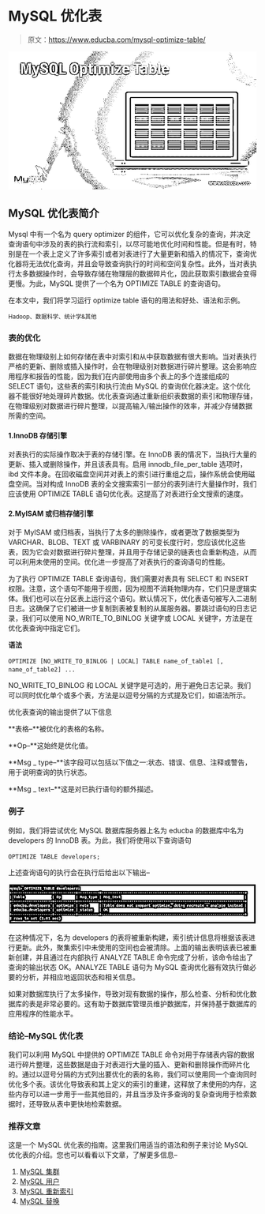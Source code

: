 # MySQL 优化表

> 原文：<https://www.educba.com/mysql-optimize-table/>

![MySQL Optimize Table](img/fe05328b3b4d881b2fd71363154113a3.png)



## MySQL 优化表简介

Mysql 中有一个名为 query optimizer 的组件，它可以优化复杂的查询，并决定查询语句中涉及的表的执行流和索引，以尽可能地优化时间和性能。但是有时，特别是在一个表上定义了许多索引或者对表进行了大量更新和插入的情况下，查询优化器将无法优化查询，并且会导致查询执行的时间和空间复杂性。此外，当对表执行太多数据操作时，会导致存储在物理层的数据碎片化，因此获取索引数据会变得更慢。为此，MySQL 提供了一个名为 OPTIMIZE TABLE 的查询语句。

在本文中，我们将学习运行 optimize table 语句的用法和好处、语法和示例。

<small>Hadoop、数据科学、统计学&其他</small>

### 表的优化

数据在物理级别上如何存储在表中对索引和从中获取数据有很大影响。当对表执行严格的更新、删除或插入操作时，会在物理级别对数据进行碎片整理。这会影响应用程序和报告的性能，因为我们在内部使用由多个表上的多个连接组成的 SELECT 语句，这些表的索引和执行流由 MySQL 的查询优化器决定。这个优化器不能很好地处理碎片数据。优化表查询通过重新组织表数据的索引和物理存储，在物理级别对数据进行碎片整理，以提高输入/输出操作的效率，并减少存储数据所需的空间。

#### 1.InnoDB 存储引擎

对表执行的实际操作取决于表的存储引擎。在 InnoDB 表的情况下，当执行大量的更新、插入或删除操作，并且该表具有。启用 innodb_file_per_table 选项时，ibd 文件本身。在回收磁盘空间并对表上的索引进行重组之后，操作系统会使用磁盘空间。当对构成 InnoDB 表的全文搜索索引一部分的表列进行大量操作时，我们应该使用 OPTIMIZE TABLE 语句优化表。这提高了对表进行全文搜索的速度。

#### 2.MyISAM 或归档存储引擎

对于 MyISAM 或归档表，当执行了太多的删除操作，或者更改了数据类型为 VARCHAR、BLOB、TEXT 或 VARBINARY 的可变长度行时，您应该优化这些表，因为它会对数据进行碎片整理，并且用于存储记录的链表也会重新构造，从而可以利用未使用的空间。优化进一步提高了对表执行的查询语句的性能。

为了执行 OPTIMIZE TABLE 查询语句，我们需要对表具有 SELECT 和 INSERT 权限。注意，这个语句不能用于视图，因为视图不消耗物理内存，它们只是逻辑实体。我们也可以在分区表上运行这个语句。默认情况下，优化表语句被写入二进制日志。这确保了它们被进一步复制到表被复制的从属服务器。要跳过语句的日志记录，我们可以使用 NO_WRITE_TO_BINLOG 关键字或 LOCAL 关键字，方法是在优化表查询中指定它们。

**语法**

`OPTIMIZE [NO_WRITE_TO_BINLOG | LOCAL] TABLE name_of_table1 [, name_of_table2] ...`

NO_WRITE_TO_BINLOG 和 LOCAL 关键字是可选的，用于避免日志记录。我们可以同时优化单个或多个表，方法是以逗号分隔的方式提及它们，如语法所示。

优化表查询的输出提供了以下信息

**表格–**被优化的表格的名称。

**Op–**这始终是优化值。

**Msg _ type–**该字段可以包括以下值之一:状态、错误、信息、注释或警告，用于说明查询的执行状态。

**Msg _ text–**这是对已执行语句的额外描述。

### 例子

例如，我们将尝试优化 MySQL 数据库服务器上名为 educba 的数据库中名为 developers 的 InnoDB 表。为此，我们将使用以下查询语句

`OPTIMIZE TABLE developers;`

上述查询语句的执行会在执行后给出以下输出–

![mysql optimize table output](img/e7ecc7e8a7d2d9fb916ea03cc752a171.png)



在这种情况下，名为 developers 的表将被重新构建，索引统计信息将根据该表进行更新。此外，聚集索引中未使用的空间也会被清除。上面的输出表明该表已被重新创建，并且通过在内部执行 ANALYZE TABLE 命令完成了分析，该命令给出了查询的输出状态 OK。ANALYZE TABLE 语句为 MySQL 查询优化器有效执行做必要的分析，并相应地返回状态和相关信息。

如果对数据库执行了太多操作，导致对现有数据的操作，那么检查、分析和优化数据库的表是非常必要的。这有助于数据库管理员维护数据库，并保持基于数据库的应用程序的性能水平。

### 结论–MySQL 优化表

我们可以利用 MySQL 中提供的 OPTIMIZE TABLE 命令对用于存储表内容的数据进行碎片整理，这些数据是由于对表进行大量的插入、更新和删除操作而碎片化的。通过以逗号分隔的方式列出要优化的表的名称，我们可以使用同一个查询同时优化多个表。该优化导致表和其上定义的索引的重建，这释放了未使用的内存，这些内存可以进一步用于一些其他目的，并且当涉及许多查询的复杂查询用于检索数据时，还导致从表中更快地检索数据。

### 推荐文章

这是一个 MySQL 优化表的指南。这里我们用适当的语法和例子来讨论 MySQL 优化表的介绍。您也可以看看以下文章，了解更多信息–

1.  [MySQL 集群](https://www.educba.com/mysql-cluster/)
2.  [MySQL 用户](https://www.educba.com/mysql-users/)
3.  [MySQL 重新索引](https://www.educba.com/mysql-reindex/)
4.  [MySQL 替换](https://www.educba.com/mysql-replace/)





